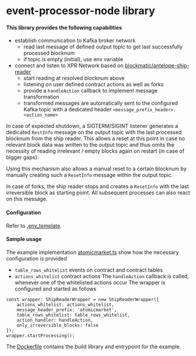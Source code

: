 # event-processor-node library

#### This library provides the following capabilities

- establish communication to Kafka broker network
  - read last message of defined output topic to get last successfully processed blocknum
  - if topic is empty (initial), use env variable
- connect and listen to XPR Network based on [blockmatic/antelope-ship-reader](https://github.com/blockmatic/antelope-ship-reader)
  - start reading at resolved blocknum above
  - listening on user defined contract actions as well as forks
  - provide a `handleAction` callback to implement message transformation
  - transformed messages are automatically sent to the configured Kafka topic with a dedicated header `<message_prefix_header>.<action_name>`

In case of expected shutdown, a SIGTERM/SIGINT listener generates a dedicated `RestInfo` message on the output topic with the last processed blocknum from the ship reader. This allows a reset at this point in case no relevant block data was written to the output topic and thus omits the necessity of reading irrelevant / empty blocks again on restart (in case of bigger gaps).

Using this mechanism also allows a manual reset to a certain blocknum by manually creating such a `ResetInfo` message within the output topic.

In case of forks, the ship reader stops and creates a `ResetInfo` with the last irreversible block as starting point. All subsequent processes can also react on this message.

#### Configuration
Refer to [.env_template](.env_template).

#### Sample usage
The example implementation [atomicmarket.ts](/examples/atomicmarket.ts) show how the necessary configuration is provided
- `table_rows_whitelist` events on contract and contract tables
- `actions_whitelist` contract actions 
The `handleAction` callback is called, whenever one of the whitelisted actions occur
The wrapper is configured and started as follows 
```
const wrapper: ShipReaderWrapper = new ShipReaderWrapper({
	actions_whitelist: actions_whitelist,
	message_header_prefix: 'atomicmarket',
	table_rows_whitelist: table_rows_whitelist,
	action_handler: handleAction,
	only_irreversible_blocks: false
});
wrapper.startProcessing();
```
The [Dockerfile](Dockerfile) contains the build library and entrypoint for the example.